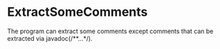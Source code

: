# ExtractSomeComments
The program can extract some comments except comments that can be extracted via javadoc(/**...*/).
